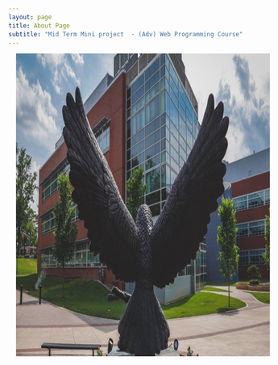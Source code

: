 ```yaml
---
layout: page
title: About Page
subtitle: "Mid Term Mini project  - (Adv) Web Programming Course"
---
```


<img src="/assets/img/Rowan-University.png" alt="Rowan University" style="height: 600px; width:1170px; text-align: center; padding-left: 15px"/>